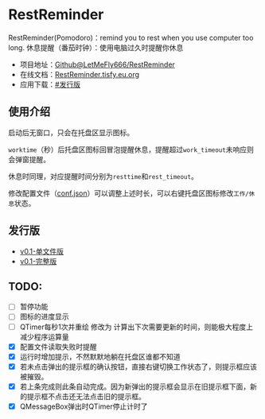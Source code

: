 # RestReminder

RestReminder(Pomodoro)：remind you to rest when you use computer too long. 休息提醒（番茄时钟）：使用电脑过久时提醒你休息

+ 项目地址：[Github@LetMeFly666/RestReminder](https://github.com/LetMeFly666/RestReminder)
+ 在线文档：[RestReminder.tisfy.eu.org](https://restreminder.tisfy.eu.org/)
+ 应用下载：[#发行版](#发行版)

## 使用介绍

启动后无窗口，只会在托盘区显示图标。

```worktime```（秒）后托盘区图标回冒泡提醒休息，提醒超过```work_timeout```未响应则会弹窗提醒。

休息时同理，对应提醒时间分别为```resttime```和```rest_timeout```。

修改配置文件（[conf.json](Settings/conf.json)）可以调整上述时长，可以右键托盘区图标修改```工作/休息```状态。

## 发行版

+ [v0.1-单文件版](https://github.com/LetMeFly666/RestReminder/releases/download/v0.1/v0.1-Win64-RestReminder.exe)
+ [v0.1-完整版](https://github.com/LetMeFly666/RestReminder/releases/download/v0.1/v0.1-Win64-RestReminder.zip)

## TODO:

- [ ] 暂停功能
- [ ] 图标的进度显示
- [ ] QTimer每秒1次并重绘 修改为 计算出下次需要更新的时间，则能极大程度上减少程序运算量
- [x] 配置文件读取失败时提醒
- [x] 运行时增加提示，不然默默地躺在托盘区谁都不知道
- [x] 若未点击弹出的提示框的确认按钮，直接右键切换工作状态了，则提示框应该被摧毁。
- [x] 若上条完成则此条自动完成。因为新弹出的提示框会显示在旧提示框下面，新的提示框不点击还无法点击旧的提示框。
- [x] QMessageBox弹出时QTimer停止计时了
